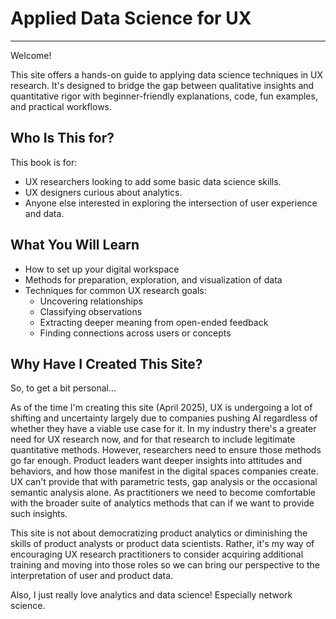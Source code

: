 # Applied Data Science for UX
------
Welcome!

This site offers a hands-on guide to applying data science techniques in UX research. It's designed to bridge the gap between qualitative insights and quantitative rigor with beginner-friendly explanations, code, fun examples, and practical workflows.

## Who Is This for?

This book is for:
- UX researchers looking to add some basic data science skills.
- UX designers curious about analytics.
- Anyone else interested in exploring the intersection of user experience and data.

## What You Will Learn
- How to set up your digital workspace
- Methods for preparation, exploration, and visualization of data
- Techniques for common UX research goals:
  - Uncovering relationships
  - Classifying observations
  - Extracting deeper meaning from open-ended feedback
  - Finding connections across users or concepts

## Why Have I Created This Site?

So, to get a bit personal...

As of the time I'm creating this site (April 2025), UX is undergoing a lot of shifting and uncertainty largely due to companies pushing AI regardless of whether they have a viable use case for it. In my industry there's a greater need for UX research now, and for that research to include legitimate quantitative methods. However, researchers need to ensure those methods go far enough. Product leaders want deeper insights into attitudes and behaviors, and how those manifest in the digital spaces companies create. UX can't provide that with parametric tests, gap analysis or the occasional semantic analysis alone. As practitioners we need to become comfortable with the broader suite of analytics methods that can if we want to provide such insights. 

This site is not about democratizing product analytics or diminishing the skills of product analysts or product data scientists. Rather, it's my way of encouraging UX research practitioners to consider acquiring additional training and moving into those roles so we can bring our perspective to the interpretation of user and product data.

Also, I just really love analytics and data science! Especially network science.
